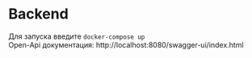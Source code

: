 # Backend
Для запуска введите `docker-compose up`\
Open-Api документация:
http://localhost:8080/swagger-ui/index.html
